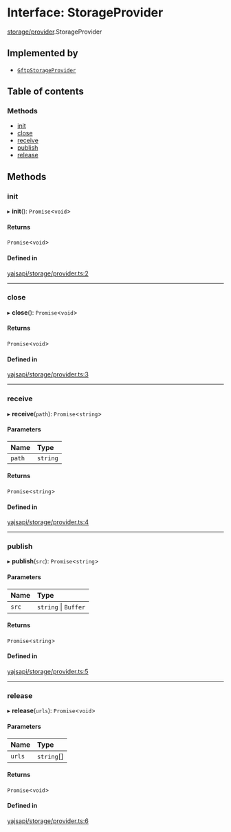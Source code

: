 # Interface: StorageProvider

[storage/provider](../modules/storage_provider.md).StorageProvider

## Implemented by

- [`GftpStorageProvider`](../classes/storage_gftp.GftpStorageProvider.md)

## Table of contents

### Methods

- [init](storage_provider.StorageProvider.md#init)
- [close](storage_provider.StorageProvider.md#close)
- [receive](storage_provider.StorageProvider.md#receive)
- [publish](storage_provider.StorageProvider.md#publish)
- [release](storage_provider.StorageProvider.md#release)

## Methods

### init

▸ **init**(): `Promise`<`void`\>

#### Returns

`Promise`<`void`\>

#### Defined in

[yajsapi/storage/provider.ts:2](https://github.com/golemfactory/yajsapi/blob/dec68b9/yajsapi/storage/provider.ts#L2)

___

### close

▸ **close**(): `Promise`<`void`\>

#### Returns

`Promise`<`void`\>

#### Defined in

[yajsapi/storage/provider.ts:3](https://github.com/golemfactory/yajsapi/blob/dec68b9/yajsapi/storage/provider.ts#L3)

___

### receive

▸ **receive**(`path`): `Promise`<`string`\>

#### Parameters

| Name | Type |
| :------ | :------ |
| `path` | `string` |

#### Returns

`Promise`<`string`\>

#### Defined in

[yajsapi/storage/provider.ts:4](https://github.com/golemfactory/yajsapi/blob/dec68b9/yajsapi/storage/provider.ts#L4)

___

### publish

▸ **publish**(`src`): `Promise`<`string`\>

#### Parameters

| Name | Type |
| :------ | :------ |
| `src` | `string` \| `Buffer` |

#### Returns

`Promise`<`string`\>

#### Defined in

[yajsapi/storage/provider.ts:5](https://github.com/golemfactory/yajsapi/blob/dec68b9/yajsapi/storage/provider.ts#L5)

___

### release

▸ **release**(`urls`): `Promise`<`void`\>

#### Parameters

| Name | Type |
| :------ | :------ |
| `urls` | `string`[] |

#### Returns

`Promise`<`void`\>

#### Defined in

[yajsapi/storage/provider.ts:6](https://github.com/golemfactory/yajsapi/blob/dec68b9/yajsapi/storage/provider.ts#L6)
